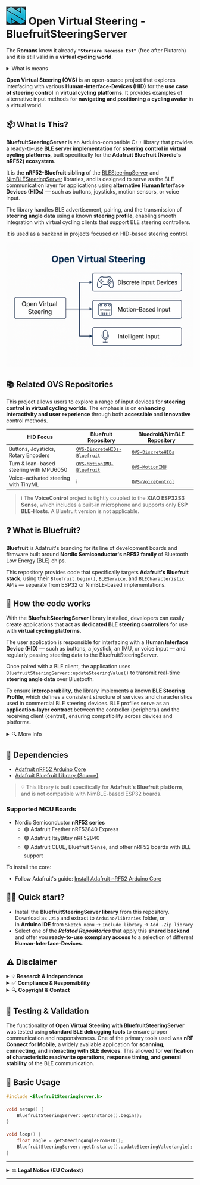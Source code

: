 # <img src="/media/Nordic_Icon.png" width="53" height="50" align="bottom" alt="Nordic Icon"> Open Virtual Steering - BluefruitSteeringServer
The **Romans** knew it already **`"Sterzare Necesse Est"`** (free after Plutarch) and it is still valid in a **virtual cycling world**.<br>
<details><summary>What is means</summary>
    
The original quote **Navigare Necesse Est** ("Navigation is Necessary"), was humourously adapted here, by replacing **Navigare** with the Italian verb for [**steering**](https://en.wiktionary.org/wiki/sterzare), aligning it with the project's theme.

</details>

**Open Virtual Steering (OVS)** is an open-source project that explores interfacing with various **Human-Interface-Devices (HID)** for the **use case of steering control** in **virtual cycling platforms**.
It provides examples of alternative input methods for **navigating and positioning a cycling avatar** in a virtual world. 

## 📦 What Is This?

**BluefruitSteeringServer** is an Arduino-compatible C++ library that provides a ready-to-use **BLE server implementation** for **steering control in virtual cycling platforms**, built specifically for the **Adafruit Bluefruit (Nordic's nRF52) ecosystem**.

It is the **nRF52-Bluefruit sibling** of the [BLESteeringServer](https://github.com/Berg0162/BLE-Steering-Server) and [NimBLESteeringServer](https://github.com/Berg0162/NimBLE-Steering-Server) libraries, and is designed to serve as the BLE communication layer for applications using **alternative Human Interface Devices (HIDs)** — such as buttons, joysticks, motion sensors, or voice input.

The library handles BLE advertisement, pairing, and the transmission of **steering angle data** using a known **steering profile**, enabling smooth integration with virtual cycling clients that support BLE steering controllers.

It is used as a backend in projects focused on HID-based steering control.

![Open Virtual Steering Diagram](/media/OpenVirtualSteering_Overview.png)

## 📚 Related OVS Repositories

This project allows users to explore a range of input devices for **steering control in virtual cycling worlds**. The emphasis is on **enhancing interactivity and user experience** through both **accessible** and **innovative** control methods.

| HID Focus | Bluefruit Repository | Bluedroid/NimBLE Repository |
|-----------|-------------------|----------------------|
| Buttons, Joysticks, Rotary Encoders | [`OVS-DiscreteHIDs-Bluefruit`](https://github.com/Berg0162/Open-Virtual-Steering-DiscreteHID-Bluefruit) | [`OVS-DiscreteHIDs`](https://github.com/Berg0162/Open-Virtual-Steering-DiscreteHID) | 
| Turn & lean-based steering with MPU6050 | [`OVS-MotionIMU-Bluefruit`](https://github.com/Berg0162/Open-Virtual-Steering-MotionIMU-Bluefruit) | [`OVS-MotionIMU`](https://github.com/Berg0162/Open-Virtual-Steering-MotionIMU) |
| Voice-activated steering with TinyML | ℹ️ | [`OVS-VoiceControl`](https://github.com/Berg0162/Open-Virtual-Steering-VoiceControl) | 
> ℹ️ The **VoiceControl** project is tightly coupled to the **XIAO ESP32S3 Sense**, which includes a built-in microphone and supports only **ESP BLE-Hosts**. A Bluefruit version is not applicable.

## ❓ What is Bluefruit?

**Bluefruit** is Adafruit's branding for its line of development boards and firmware built around **Nordic Semiconductor's nRF52 family** of Bluetooth Low Energy (BLE) chips.

This repository provides code that specifically targets **Adafruit's Bluefruit stack**, using their `Bluefruit.begin()`, `BLEService`, and `BLECharacteristic` APIs — separate from ESP32 or NimBLE-based implementations.

## 🔧 How the code works

With the **BluefruitSteeringServer** library installed, developers can easily create applications that act as **dedicated BLE steering controllers** for use with **virtual cycling platforms**.

The user application is responsible for interfacing with a **Human Interface Device (HID)** — such as buttons, a joystick, an IMU, or voice input — and regularly passing steering data to the BluefruitSteeringServer.

Once paired with a BLE client, the application uses `BluefruitSteeringServer::updateSteeringValue()` to transmit real-time **steering angle data** over Bluetooth.

To ensure **interoperability**, the library implements a known **BLE Steering Profile**, which defines a consistent structure of services and characteristics used in commercial BLE steering devices. BLE profiles serve as an **application-layer contract** between the controller (peripheral) and the receiving client (central), ensuring compatibility across devices and platforms.

<details>
<summary>🔍 More Info</summary>
    
[Introduction on BLE profiles, services, characteristics, device roles and network topology](https://embeddedcentric.com/lesson-2-ble-profiles-services-characteristics-device-roles-and-network-topology/)

</details>

## 🧱 Dependencies

+ [Adafruit nRF52 Arduino Core](https://github.com/adafruit/Adafruit_nRF52_Arduino)
+ [Adafruit Bluefruit Library (Source)](https://github.com/adafruit/Adafruit_nRF52_Arduino/tree/master/libraries/Bluefruit52Lib)

> 💡 This library is built specifically for **Adafruit's Bluefruit platform**, and is not compatible with NimBLE-based ESP32 boards.

### **Supported MCU Boards**
+ Nordic Semiconductor **nRF52 series**
  - 🟢 Adafruit Feather nRF52840 Express
  - 🟢 Adafruit ItsyBitsy nRF52840
  - 🟢 Adafruit CLUE, Bluefruit Sense, and other nRF52 boards with BLE support

To install the core:
- Follow Adafruit's guide: [Install Adafruit nRF52 Arduino Core](https://learn.adafruit.com/bluefruit-nrf52-feather-learning-guide/arduino-bsp-setup)

## 🚴‍♂️ Quick start?

+ Install the **BluefruitSteeringServer library** from this repository. Download as `.zip` and extract to `Arduino/libraries` folder, or <br>in <b>Arduino IDE</b> from `Sketch menu` -> `Include library` -> `Add .Zip library`<br>
+ Select one of the _**Related Repositories**_ that apply this **shared backend** and offer you **ready-to-use exemplary access** to a selection of different **Human-Interface-Devices**.

## ⚠️ Disclaimer
<details>
<summary> 💡 <b>Research & Independence</b></summary>
This project is <b>not affiliated with, endorsed by, or associated with any commercial virtual cycling platform or steering device manufacturer</b>. It is a <b>research and interoperability</b> initiative designed to explore <b>alternative human interface methods</b> in the context of indoor cycling. All development is conducted independently for <b>educational and experimental purposes</b>.
</details>
<details>
<summary> ✅ <b>Compliance & Responsibility</b></summary> 
This repository does <b>not include or promote any circumvention of technological protection measures</b>, reverse engineering of proprietary software, or unauthorized access to restricted systems. Users are <b>solely responsible</b> for ensuring that their use of this code complies with <b>local laws, software licenses, and platform terms of service</b>.
</details>
<details>
<summary> 🔍 <b>Copyright & Contact</b></summary>
If you are a <b>rights holder</b> and believe that this project includes content that <b>violates your intellectual property rights</b>, please <b>open an issue</b> on this repository to initiate a respectful review. We are committed to responding promptly and, if appropriate, taking corrective action.
</details>

## 🧪 Testing & Validation
The functionality of **Open Virtual Steering with BluefruitSteeringServer** was tested using **standard BLE debugging tools** to ensure proper communication and responsiveness. One of the primary tools used was **nRF Connect for Mobile**, a widely available application for **scanning, connecting, and interacting with BLE devices**. This allowed for **verification of characteristic read/write operations, response timing, and general stability** of the BLE communication.  

## 🔧 Basic Usage

```cpp
#include <BluefruitSteeringServer.h>

void setup() {
    BluefruitSteeringServer::getInstance().begin();
}

void loop() {
    float angle = getSteeringAngleFromHID();
    BluefruitSteeringServer::getInstance().updateSteeringValue(angle);
}
```
---

<details>
<summary>⚖️ <b>Legal Notice (EU Context)</b></summary>

This project is developed and published in accordance with **EU directives** that recognize the right to study, test, and develop software components for the purpose of achieving **interoperability** (e.g., Directive 2009/24/EC on the legal protection of computer programs, Article 6).  

No part of this project is intended to **infringe upon intellectual property rights** or violate technological protection measures. All content is shared in good faith under the belief that it falls within the bounds of **legitimate research, reverse engineering for interoperability, and fair use under EU law**.  

Users must ensure their own compliance with **national implementations of EU directives**, and are responsible for how they apply or modify this code.

</details>

---
